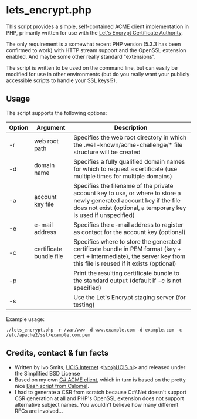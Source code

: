 lets_encrypt.php
================
This script provides a simple, self-contained ACME client implementation in PHP, primarily written
for use with the [Let's Encrypt Certificate Authority](https://letsencrypt.org/).

The only requirement is a somewhat recent PHP version (5.3.3 has been confirmed to work) with HTTP
stream support and the OpenSSL extension enabled. And maybe some other really standard "extensions".

The script is written to be used on the command line, but can easily be modified for use in other
environments (but do you really want your publicly accessible scripts to handle your SSL keys!?).

Usage
-----
The script supports the following options:

| Option | Argument         | Description |
|--------|------------------|-------------|
| -r     | web root path    | Specifies the web root directory in which the .well-known/acme-challenge/* file structure will be created |
| -d     | domain name      | Specifies a fully qualified domain names for which to request a certificate (use multiple times for multiple domains) |
| -a     | account key file | Specifies the filename of the private account key to use, or where to store a newly generated account key if the file does not exist (optional, a temporary key is used if unspecified) |
| -e     | e-mail address   | Specifies the e-mail address to register as contact for the account key (optional) |
| -c     | certificate bundle file | Specifies where to store the generated certificate bundle in PEM format (key + cert + intermediate), the server key from this file is reused if it exists (optional) |
| -p     |                  | Print the resulting certificate bundle to the standard output (default if -c is not specified) |
| -s     |                  | Use the Let's Encrypt staging server (for testing) |

Example usage:
```text
./lets_encrypt.php -r /var/www -d www.example.com -d example.com -c /etc/apache2/ssl/example.com.pem
```

Credits, contact & fun facts
----------------------------
* Written by Ivo Smits, [UCIS Internet](http://www.ucis.nl) <<Ivo@UCIS.nl>> and released under the Simplified BSD License
* Based on my own [C# ACME client](https://github.com/UCIS/UCIS.Core/blob/master/NaCl/SSLUtils.cs), which in turn is based on the pretty nice [Bash script from Calomel](https://calomel.org/lets_encrypt_client.html).
* I had to generate a CSR from scratch because C#/.Net doesn't support CSR generation at all and PHP's OpenSSL extension does not support alternative subject names. You wouldn't believe how many different RFCs are involved...
